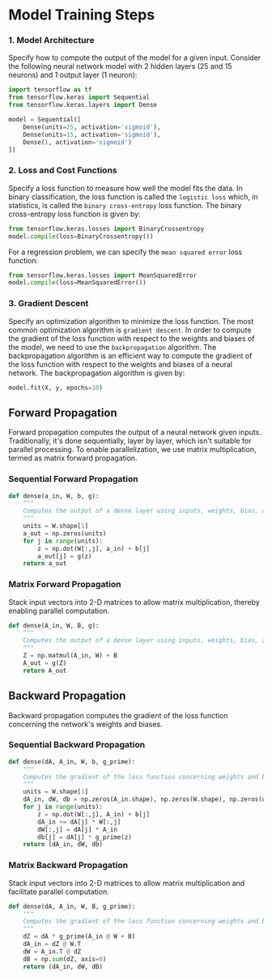 # Model Training Steps

### 1. Model Architecture
Specify how to compute the output of the model for a given input. Consider the following neural network model with 2 hidden layers (25 and 15 neurons) and 1 output layer (1 neuron):

```python
import tensorflow as tf
from tensorflow.keras import Sequential
from tensorflow.keras.layers import Dense

model = Sequential([
    Dense(units=25, activation='sigmoid'),
    Dense(units=15, activation='sigmoid'),
    Dense(1, activation='sigmoid')
])
```

### 2. Loss and Cost Functions
Specify a loss function to measure how well the model fits the data. In binary classification, the loss function is called the `logistic loss` which, in statistics, is called the `binary cross-entropy` loss function. The binary cross-entropy loss function is given by:

```python
from tensorflow.keras.losses import BinaryCrossentropy
model.compile(loss=BinaryCrossentropy())
```

For a regression problem, we can specify the `mean squared error` loss function:

```python
from tensorflow.keras.losses import MeanSquaredError
model.compile(loss=MeanSquaredError())
```

### 3. Gradient Descent
Specify an optimization algorithm to minimize the loss function. The most common optimization algorithm is `gradient descent`. In order to compute the gradient of the loss function with respect to the weights and biases of the model, we need to use the `backpropagation` algorithm. The backpropagation algorithm is an efficient way to compute the gradient of the loss function with respect to the weights and biases of a neural network. The backpropagation algorithm is given by:

```python
model.fit(X, y, epochs=10)
```

## Forward Propagation
Forward propagation computes the output of a neural network given inputs. Traditionally, it's done sequentially, layer by layer, which isn't suitable for parallel processing. To enable parallelization, we use matrix multiplication, termed as matrix forward propagation.

### Sequential Forward Propagation
```python
def dense(a_in, W, b, g):
    """
    Computes the output of a dense layer using inputs, weights, bias, and activation function.
    """
    units = W.shape[1]
    a_out = np.zeros(units)
    for j in range(units):
        z = np.dot(W[:,j], a_in) + b[j]
        a_out[j] = g(z)
    return a_out
```

### Matrix Forward Propagation
Stack input vectors into 2-D matrices to allow matrix multiplication, thereby enabling parallel computation.
```python
def dense(A_in, W, B, g):
    """
    Computes the output of a dense layer using inputs, weights, bias, and activation function.
    """
    Z = np.matmul(A_in, W) + B
    A_out = g(Z)
    return A_out
```

## Backward Propagation
Backward propagation computes the gradient of the loss function concerning the network's weights and biases.

### Sequential Backward Propagation
```python
def dense(dA, A_in, W, b, g_prime):
    """
    Computes the gradient of the loss function concerning weights and biases of a dense layer.
    """
    units = W.shape[1]
    dA_in, dW, db = np.zeros(A_in.shape), np.zeros(W.shape), np.zeros(units)
    for j in range(units):
        z = np.dot(W[:,j], A_in) + b[j]
        dA_in += dA[j] * W[:,j]
        dW[:,j] = dA[j] * A_in
        db[j] = dA[j] * g_prime(z)
    return (dA_in, dW, db)
```

### Matrix Backward Propagation
Stack input vectors into 2-D matrices to allow matrix multiplication and facilitate parallel computation.
```python
def dense(dA, A_in, W, B, g_prime):
    """
    Computes the gradient of the loss function concerning weights and biases of a dense layer.
    """
    dZ = dA * g_prime(A_in @ W + B)
    dA_in = dZ @ W.T
    dW = A_in.T @ dZ
    dB = np.sum(dZ, axis=0)
    return (dA_in, dW, dB)
```